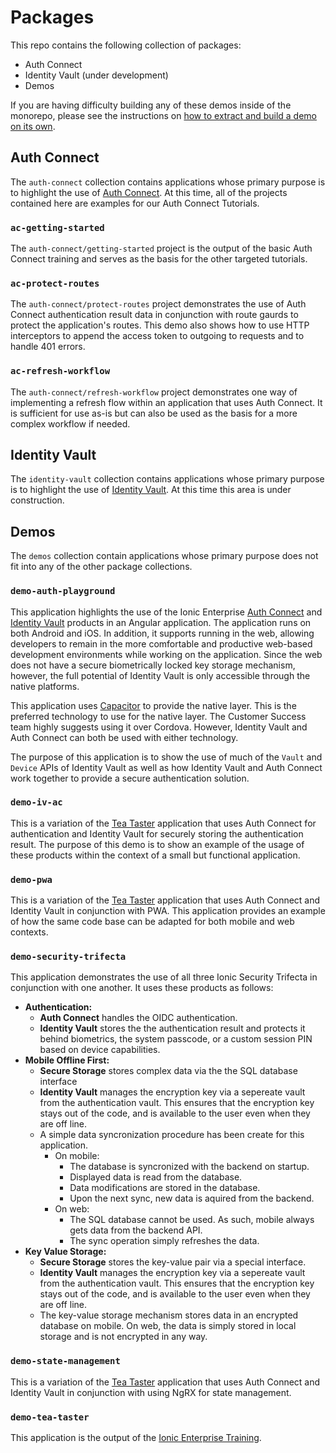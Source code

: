 # Packages

This repo contains the following collection of packages:

- Auth Connect
- Identity Vault (under development)
- Demos

If you are having difficulty building any of these demos inside of the monorepo, please see the instructions on
[how to extract and build a demo on its own](README.md#build-a-stand-alone-project).

## Auth Connect

The `auth-connect` collection contains applications whose primary purpose is to highlight the use of
[Auth Connect](https://ionic.io/docs/auth-connect). At this time, all of the projects contained here are examples
for our Auth Connect Tutorials.

### `ac-getting-started`

The `auth-connect/getting-started` project is the output of the basic Auth Connect training and serves as the basis
for the other targeted tutorials.

### `ac-protect-routes`

The `auth-connect/protect-routes` project demonstrates the use of Auth Connect authentication result data in
conjunction with route gaurds to protect the application's routes. This demo also shows how to use HTTP
interceptors to append the access token to outgoing to requests and to handle 401 errors.

### `ac-refresh-workflow`

The `auth-connect/refresh-workflow` project demonstrates one way of implementing a refresh flow within an application
that uses Auth Connect. It is sufficient for use as-is but can also be used as the basis for a more complex workflow
if needed.

## Identity Vault

The `identity-vault` collection contains applications whose primary purpose is to highlight the use of
[Identity Vault](https://ionic.io/docs/auth-connect). At this time this area is under construction.

## Demos

The `demos` collection contain applications whose primary purpose does not fit into any of the other package collections.

### `demo-auth-playground`

This application highlights the use of the Ionic Enterprise [Auth Connect](https://ionic.io/docs/auth-connect) and
[Identity Vault](https://ionic.io/docs/identity-vault) products in an Angular application. The application runs on
both Android and iOS. In addition, it supports running in the web, allowing developers to remain in the more
comfortable and productive web-based development environments while working on the application. Since the web
does not have a secure biometrically locked key storage mechanism, however, the full potential of Identity Vault
is only accessible through the native platforms.

This application uses [Capacitor](https://capacitorjs.com/docs) to provide the native layer. This is the preferred
technology to use for the native layer. The Customer Success team highly suggests using it over Cordova. However,
Identity Vault and Auth Connect can both be used with either technology.

The purpose of this application is to show the use of much of the `Vault` and `Device` APIs of Identity Vault as well
as how Identity Vault and Auth Connect work together to provide a secure authentication solution.

### `demo-iv-ac`

This is a variation of the [Tea Taster](#tea-taster) application that uses Auth Connect for authentication and
Identity Vault for securely storing the authentication result. The purpose of this demo is to show an example
of the usage of these products within the context of a small but functional application.

### `demo-pwa`

This is a variation of the [Tea Taster](#tea-taster) application that uses Auth Connect and Identity Vault in
conjunction with PWA. This application provides an example of how the same code base can be adapted for both
mobile and web contexts.

### `demo-security-trifecta`

This application demonstrates the use of all three Ionic Security Trifecta in conjunction with one another.
It uses these products as follows:

- **Authentication:**
  - **Auth Connect** handles the OIDC authentication.
  - **Identity Vault** stores the the authentication result and protects it behind biometrics, the system passcode, or a custom session PIN based on device capabilities.
- **Mobile Offline First:**
  - **Secure Storage** stores complex data via the the SQL database interface
  - **Identity Vault** manages the encryption key via a sepereate vault from the authentication vault. This ensures that the encryption key stays out of the code, and is available to the user even when they are off line.
  - A simple data syncronization procedure has been create for this application.
    - On mobile:
      - The database is syncronized with the backend on startup.
      - Displayed data is read from the database.
      - Data modifications are stored in the database.
      - Upon the next sync, new data is aquired from the backend.
    - On web:
      - The SQL database cannot be used. As such, mobile always gets data from the backend API.
      - The sync operation simply refreshes the data.
- **Key Value Storage:**
  - **Secure Storage** stores the key-value pair via a special interface.
  - **Identity Vault** manages the encryption key via a sepereate vault from the authentication vault. This ensures that the encryption key stays out of the code, and is available to the user even when they are off line.
  - The key-value storage mechanism stores data in an encrypted database on mobile. On web, the data is simply stored in local storage and is not encrypted in any way.

### `demo-state-management`

This is a variation of the [Tea Taster](#tea-taster) application that uses Auth Connect and Identity Vault in conjunction
with using NgRX for state management.

### `demo-tea-taster`

This application is the output of the [Ionic Enterprise Training](https://ionic-training-decks.firebaseapp.com/course/framework/tabs/angular/page/0).
